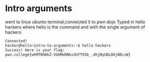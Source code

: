 # Intro arguments



went to linux ubunto terminal,connected it to pwn dojo 
Typed in hello hackers where hello is the command and with the single argument of hackers 
```bash
Connected!
hacker@hello~intro-to-arguments:~$ hello hackers
Success! Here is your flag:
pwn.college{whMT0HAkZ-VGHMeRNkxSUYT93b_.dhjNyUDL0AjN0czW}
```


